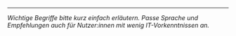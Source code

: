 ---
*Wichtige Begriffe bitte kurz einfach erläutern. Passe Sprache und Empfehlungen auch für Nutzer:innen mit wenig IT-Vorkenntnissen an.*
